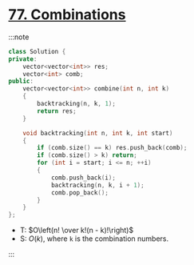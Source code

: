 # [77\. Combinations](https://leetcode.com/problems/combinations/)

:::note

```cpp
class Solution {
private:
    vector<vector<int>> res;
    vector<int> comb;
public:
    vector<vector<int>> combine(int n, int k)
    {
        backtracking(n, k, 1);
        return res;
    }

    void backtracking(int n, int k, int start)
    {
        if (comb.size() == k) res.push_back(comb);
        if (comb.size() > k) return;
        for (int i = start; i <= n; ++i)
        {
            comb.push_back(i);
            backtracking(n, k, i + 1);
            comb.pop_back();
        }
    }
};
```

- T: $O\left(n! \over k!(n - k)!\right)$
- S: $O(k)$, where `k` is the combination numbers.

:::
